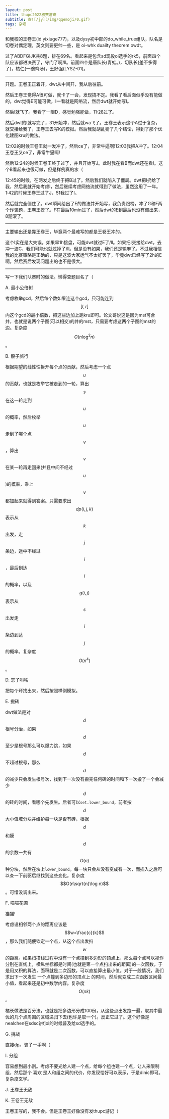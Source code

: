 ```yaml
---
layout: post
title: thupc2022初赛游寄
subtitle: 寄![/jy](/img/qqemoji/0.gif)
tags: 杂项
---
```


和我校的王卷王(id yixiuge777)，以及dysy初中部的do\_while\_true组队，队名是 切卷对偶定理，英文则要更帅一些，是 oi-whk duailty theorem owdt。

过了ABDFGIJK共8题，排在69名。看起来是包含sd现役oi选手的rk5，前面四个队应该都进决赛了，守门了啊/ll。前面四个是唐队长(青蛙。)，切队长(差不多得了)，核仁(一碗鸡汤)，王好强(LYSZ-01)。

-----

开题。王卷王正着开，dwt从中间开，我从后往前。

然后王卷王觉得A很可做，就卡了一会，发现搞不定。我看了看后面似乎没有能做的，dwt觉得E可能可做，I一看就是网络流，然后dwt就开始写I。

然后I就飞了。我看了一眼D，感觉勉强能做，11:28过了。

然后dwt的I就写完了，31开始冲，然后就wa飞了。王卷王表示这个A过于复杂，就交接给我了，王卷王去写K的模拟。然后我就胡乱猜了几个结论，得到了那个优化建图kru的做法。

12:02的时候王卷王就一发冲了，然后ce了，非常牛逼啊!12:03我把A冲了。12:04王卷王又ce了，非常牛逼啊!

然后12:24的时候王卷王终于过了，并且开始写J。此时我在看B而dwt还在看I。这个B看起来也很可做，但是样例真的水（

12:45的时候，在两发之后终于把B过了。然后我们就陷入了僵局。dwt把I扔给了我，然后我就开始考虑I，然后继续考虑网络流就得到了做法，虽然这用了一年。1:42的时候王卷王过了J，51我过了I。

然后就完全僵住了。dwt瞬间给出了E的做法并开始写，我负责跟榜，冲了G和F两个诈骗题，王卷王摸了。F在最后10min过了，然后dwt的E到最后也没有调出来，8题滚了。

-----

主要输出还是靠王卷王，毕竟两个最难写的都是王卷王冲的。

这个I实在是大失误。如果早1h接盘，可能dwt就过E了/ll。如果把I交接给dwt，去冲一波C，我们可能也就过掉了/ll。但是没有如果，我们还是输麻了。不过我相信我的比赛策略是正确的，只是这波大家运气不太好罢了，毕竟dwt已经写了2h的E啊，然后赛后发现问题出的也不是很大。

-----

写一下我们队赛时的做法。懒得查题目名了（

A. 最小公倍树

考虑枚举gcd，然后每个数如果连这个gcd，只可能连到$$[l,r]$$内这个gcd的最小倍数，把这些边加上跑kru即可。论文哥说这是因为mst可合并，也就是说两个子图(可以相交)的并的mst，只需要考虑这两个子图的mst的边。复杂度$$O(n\log^2 n)$$。

B. 骰子旅行

根据期望的线性性拆开每个点的贡献，然后考虑一个点$$u$$的贡献，也就是枚举它被走到的一轮，算出$$s$$在这一轮走到$$u$$的概率，然后枚举$$u$$走到了哪个点$$v$$，算出$$v$$在某一轮再走回来(并且中间不经过$$u$$)的概率，乘上$$v$$都加起来就得到答案。只需要求出$$dp(i,j,k)$$表示从$$k$$出发，走$$j$$条边，途中不经过$$i$$，最后到达$$i$$的概率，以及$$g(i,j)$$表示从$$s$$出发走$$i$$条边到达$$j$$的概率。复杂度$$O(n^4)$$。

D. 忘了叫啥

把每个环找出来，然后按照样例模拟。

E. 搬砖

dwt做法是对$$d$$根号分治，如果$$d$$至少是根号那么可以爆力跳，如果$$d$$不超过根号，那么$$d$$的减少只会发生根号次，找到下一次没有搬完任何砖的时间和下一次搬了一个会减少$$d$$的砖的时间，看哪个先发生。后者可以`set.lower_bound`，前者按$$d$$大小值域分块并维护每一块是否有砖，根据$$d$$和膜$$d$$的余数一共有$$O(n)$$种分块，然后在块上`lower_bound`。每一块只会从没有变成有一次，而插入之后可以查一下前驱后继找到这些变化。复杂度$$O(n\sqrt{n}\log n)$$。可惜没调出来。

F. 喵喵花圃

猫猫!

考虑设相邻两个点的距离应该是$$w=\frac{c}{k}$$，那么我们随便钦定一个点，从这个点出发扫$$w$$的距离。如果扫描线过程中没有一个点撞到多边形的顶点上，那么每个点可以视作分别在直线上，横纵坐标都是时间(也就是第一个点扫出来的距离)的一次函数，于是用叉积的算法，面积就是二次函数，可以直接算出最小值。对于一般情况，我们求出下一次发生 一个点撞到多边形的顶点上 的时间，然后就变成二次函数区间最小值，看起来还是初中数学内容。复杂度$$O(nk)$$。

橘长做法是百分法，也就是把多边形分成100份，从这些点出发跑一遍，取其中最优的几个点周围的区域递归下去(也许是取一个)。反正它过了。这个好像是nealchen在sdsc讲fjoi的时候普及给sd选手的。

G. 挑战

直接dp。骗了一手啊（

I. 分组

容易想到最小割。考虑不要光给人建一个点，给每个组也建一个点，让人来限制组，然后那个 喜欢 是人和组之间的代价，你发现恰好可以表示，于是dinic即可。复杂度玄学。

J. 王卷王无敌

K. 王卷王无敌

王卷王写的，我不会。但是王卷王好像没有发thupc游记（